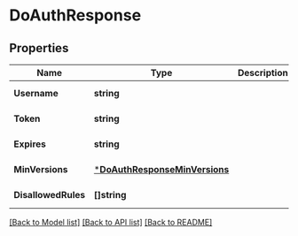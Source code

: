 # DoAuthResponse

## Properties
Name | Type | Description | Notes
------------ | ------------- | ------------- | -------------
**Username** | **string** |  | [default to null]
**Token** | **string** |  | [default to null]
**Expires** | **string** |  | [default to null]
**MinVersions** | [***DoAuthResponseMinVersions**](DoAuthResponse_minVersions.md) |  | [default to null]
**DisallowedRules** | **[]string** |  | [default to null]

[[Back to Model list]](../README.md#documentation-for-models) [[Back to API list]](../README.md#documentation-for-api-endpoints) [[Back to README]](../README.md)


